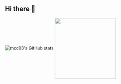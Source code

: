 ## Hi there 👋
![mcc03's GitHub stats](https://github-readme-stats.vercel.app/api?username=mcc03&show_icons=true&theme=transparent)
<a href="https://github-readme-stats.vercel.app/api/top-langs?username=mcc03&layout=compact&langs_count=3&card_width=320&theme=transparent">
  <img height=200 align="center" src="https://github-readme-stats.vercel.app/api/top-langs?username=mcc03&layout=compact&langs_count=8&card_width=320&theme=transparent" />
</a>

<!--
**mcc03/mcc03** is a ✨ _special_ ✨ repository because its `README.md` (this file) appears on your GitHub profile.

Here are some ideas to get you started:

- 🔭 I’m currently working on ...
- 🌱 I’m currently learning ...
- 👯 I’m looking to collaborate on ...
- 🤔 I’m looking for help with ...
- 💬 Ask me about ...
- 📫 How to reach me: ...
- 😄 Pronouns: ...
- ⚡ Fun fact: ...
-->
